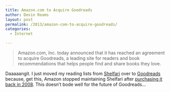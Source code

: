 ```yaml
---
title: Amazon.com to Acquire Goodreads
author: Devin Reams
layout: post
permalink: /2013/amazon-com-to-acquire-goodreads/
categories:
  - Internet

---
```

> Amazon.com, Inc. today announced that it has reached an agreement to acquire Goodreads, a leading site for readers and book recommendations that helps people find and share books they love.

Daaaaangit. I just moved my reading lists from [Shelfari][1] over to [Goodreads][2] because, get this, Amazon stopped maintaining Shelfari after [purchasing it back in 2008][3]. This doesn&#8217;t bode well for the future of Goodreads&#8230;

 [1]: http://www.shelfari.com
 [2]: http://www.goodreads.com/
 [3]: http://techcrunch.com/2008/08/25/amazon-aquires-shelfari-moves-to-corner-social-book-space/
